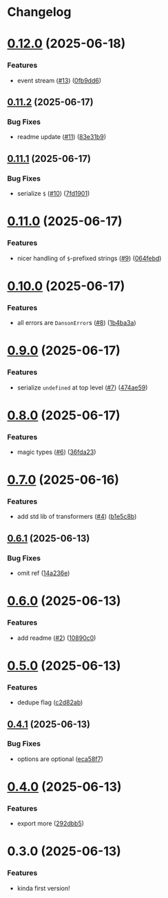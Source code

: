 # Changelog

# [0.12.0](https://github.com/KATT/danson/compare/0.11.2...0.12.0) (2025-06-18)

### Features

- event stream ([#13](https://github.com/KATT/danson/issues/13)) ([0fb9dd6](https://github.com/KATT/danson/commit/0fb9dd634962cb05c5486cfa482e909f889ac210))

## [0.11.2](https://github.com/KATT/danson/compare/0.11.1...0.11.2) (2025-06-17)

### Bug Fixes

- readme update ([#11](https://github.com/KATT/danson/issues/11)) ([83e31b9](https://github.com/KATT/danson/commit/83e31b9449c57949a5ba89f64be058606b0e3787))

## [0.11.1](https://github.com/KATT/danson/compare/0.11.0...0.11.1) (2025-06-17)

### Bug Fixes

- serialize `$` ([#10](https://github.com/KATT/danson/issues/10)) ([7fd1901](https://github.com/KATT/danson/commit/7fd19016be815de33dc5ff6f0330859ad9f8662c))

# [0.11.0](https://github.com/KATT/danson/compare/0.10.0...0.11.0) (2025-06-17)

### Features

- nicer handling of `$`-prefixed strings ([#9](https://github.com/KATT/danson/issues/9)) ([064febd](https://github.com/KATT/danson/commit/064febd3786da1c904874609a1d77129a5b83756))

# [0.10.0](https://github.com/KATT/danson/compare/0.9.0...0.10.0) (2025-06-17)

### Features

- all errors are `DansonError`s ([#8](https://github.com/KATT/danson/issues/8)) ([1b4ba3a](https://github.com/KATT/danson/commit/1b4ba3a30552e90995286d04c5f2382f58fec4d9))

# [0.9.0](https://github.com/KATT/danson/compare/0.8.0...0.9.0) (2025-06-17)

### Features

- serialize `undefined` at top level ([#7](https://github.com/KATT/danson/issues/7)) ([474ae59](https://github.com/KATT/danson/commit/474ae59456174c4f7f18745da79da0210503b8bd))

# [0.8.0](https://github.com/KATT/danson/compare/0.7.0...0.8.0) (2025-06-17)

### Features

- magic types ([#6](https://github.com/KATT/danson/issues/6)) ([36fda23](https://github.com/KATT/danson/commit/36fda23886e044506706dc5e923eea50deafff60))

# [0.7.0](https://github.com/KATT/danson/compare/0.6.1...0.7.0) (2025-06-16)

### Features

- add std lib of transformers ([#4](https://github.com/KATT/danson/issues/4)) ([b1e5c8b](https://github.com/KATT/danson/commit/b1e5c8b632d5cb61657a0b8c7978bb580c5a4115))

## [0.6.1](https://github.com/KATT/danson/compare/0.6.0...0.6.1) (2025-06-13)

### Bug Fixes

- omit ref ([14a236e](https://github.com/KATT/danson/commit/14a236e4501429c9cf343b3f314fedb44014ea53))

# [0.6.0](https://github.com/KATT/danson/compare/0.5.0...0.6.0) (2025-06-13)

### Features

- add readme ([#2](https://github.com/KATT/danson/issues/2)) ([10890c0](https://github.com/KATT/danson/commit/10890c0ab712db21a89716ed6ca77bc1ef56f01d))

# [0.5.0](https://github.com/KATT/danson/compare/0.4.1...0.5.0) (2025-06-13)

### Features

- dedupe flag ([c2d82ab](https://github.com/KATT/danson/commit/c2d82abdce251d18b807062807fcc50f2c2578c6))

## [0.4.1](https://github.com/KATT/danson/compare/0.4.0...0.4.1) (2025-06-13)

### Bug Fixes

- options are optional ([eca58f7](https://github.com/KATT/danson/commit/eca58f7124089fee33425fd771e2d8ade8369f17))

# [0.4.0](https://github.com/KATT/danson/compare/0.3.0...0.4.0) (2025-06-13)

### Features

- export more ([292dbb5](https://github.com/KATT/danson/commit/292dbb5f1f4abcf532b9748bf94c4737a986c46c))

# 0.3.0 (2025-06-13)

### Features

- kinda first version!
